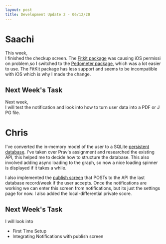 ```yaml
---
layout: post
title: Development Update 2 - 06/12/20
---
```


# Saachi

This week, I finished the checkup screen. The [Fitkit package](https://pub.dev/packages/fit_kit) was causing iOS permission problem,so I switched to the [Pedometer package](https://pub.dev/packages/pedometer), which was a lot easier to use. The FitKit package has less support and seems to be incompatible with iOS which is why I made the change.

## Next Week's Task

Next week, I will test the notification and look into how to turn user data into a PDF or JPG file.

# Chris

I've converted the in-memory model of the user to a SQLite [persistent database](https://github.com/UCLComputerScience/COMP0016_2020_21_Team26/pull/22). I've taken over Prav's assignment and researched the existing API, this helped me to decide how to structure the database. This also involved adding async loading to the graph, so now a nice loading spinner is displayed if it takes a while.

I also implemented the [publish screen](https://github.com/UCLComputerScience/COMP0016_2020_21_Team26/pull/24) that POSTs to the API the last database record/week if the user accepts. Once the notifications are working we can enter this screen from notifications, but its just the settings page for now. I also added the local-differential private score.

## Next Week's Task

I will look into
- First Time Setup
- Integrating Notifications with publish screen
